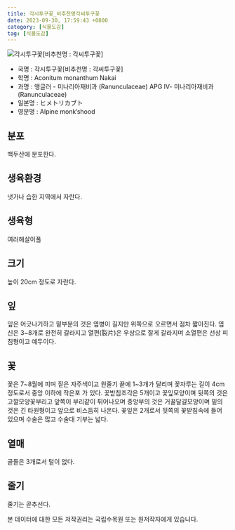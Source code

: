 ```yaml
---
title: 각시투구꽃_비추천명각씨투구꽃
date: 2023-09-30, 17:59:43 +0800
category: [식물도감]
tag: [식물도감]
---
```




![각시투구꽃[비추천명 : 각씨투구꽃]](http://www.nature.go.kr/fileUpload/plants/basic/Ranunculaceae/Aconitum/1683/1_th2.JPG)
- 국명 : 각시투구꽃[비추천명 : 각씨투구꽃]
- 학명 : Aconitum monanthum Nakai
- 과명 : 앵글러 - 미나리아재비과 (Ranunculaceae) APG Ⅳ- 미나리아재비과 (Ranunculaceae)
- 일본명 : ヒメトリカブト
- 영문명 : Alpine monk’shood


## 분포
백두산에 분포한다.
## 생육환경
냇가나 습한 지역에서 자란다.
## 생육형
여러해살이풀
## 크기
높이 20cm 정도로 자란다.
## 잎
잎은 어긋나기하고 밑부분의 것은 엽병이 길지만 위쪽으로 오르면서 점차 짧아진다. 엽신은 3~8개로 완전히 갈라지고 열편(裂片)은 우상으로 잘게 갈라지며 소열편은 선상 피침형이고 예두이다.
## 꽃
꽃은 7~8월에 피며 짙은 자주색이고 원줄기 끝에 1~3개가 달리며 꽃자루는 길이 4cm 정도로서 중앙 이하에 작은포 가 있다. 꽃받침조각은 5개이고 꽃잎모양이며 뒷쪽의 것은 고깔모양꽃부리고 앞쪽이 부리같이 튀어나오며 중앙부의 것은 거꿀달걀모양이며 밑의 것은 긴 타원형이고 앞으로 비스듬히 나온다. 꽃잎은 2개로서 뒷쪽의 꽃받침속에 들어 있으며 수술은 많고 수술대 기부는 넓다.
## 열매
골돌은 3개로서 털이 없다.
## 줄기
줄기는 곧추선다.






본 데이터에 대한 모든 저작권리는 국립수목원 또는 원저작자에게 있습니다.
